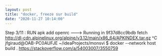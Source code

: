 ```yaml
---
layout: post
title: "docker, freeze sur build"
date: "2020-11-27 10:14:00"
---
```

Step 3/11 : RUN apk add openrc  ---> Running in 9f37d8cc9bdb fetch http://dl-cdn.alpinelinux.org/alpine/v3.12/main/x86_64/APKINDEX.tar.gz     ^C jfgiraud@OAB-PC0AUFJE ~/ideaProjects/monsvi $ docker --network host build .     https://stackoverflow.com/a/54003007/3550759
